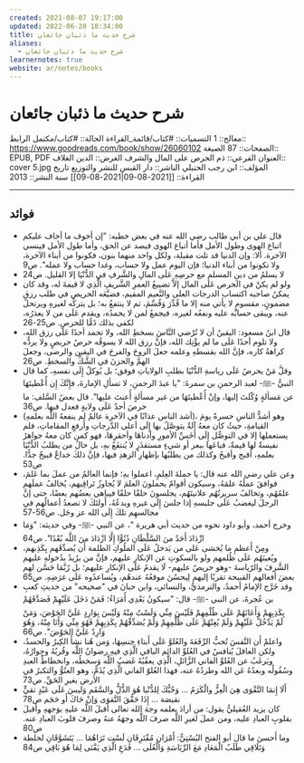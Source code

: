 ```yaml
---
created: 2021-08-07 19:17:00
updated: 2022-06-20 18:34:00
title: شرح حديث ما ذئبان جائعان
aliases:
  - شرح حديث ما ذئبان جائعان
learnernotes: true
website: ar/notes/books
---
```


# شرح حديث ما ذئبان جائعان

معالج:: 1
التسميات:: #كتاب/قائمة_القراءة
الحالة:: #كتاب/مكتمل
الرابط:: <https://www.goodreads.com/book/show/26060102>
الصفحات:: 87
الصيغة:: EPUB, PDF
العنوان الفرعي:: ذم الحرص على المال والشرف
الغرض:: الدين
الغلاف:: cover 5.jpg
المؤلف:: ابن رجب الحنبلي
الناشر:: دار القبس للنشر والتوزيع
تاريخ القراءة:: [[2021-08-09|2021-08-09]]
سنة النشر:: 2013

---

## فوائد

- قال علي بن أبي طالب رضي الله عنه في بعض خطبه: "إن أخوف ما أخاف عليكم اتباع الهوى وطول الأمل فأما أتباع الهوى فيصد عن الحق، وأما طول الأمل فينسي الآخرة. ألا: وإن الدنيا قد تلت مقبلة، ولكل واحد منهما بنون، فكونوا من أبناء الآخرة، ولا تكونوا من أبناء الدنيا؛ فإن اليوم عمل ولا حساب، وغدا حساب ولا عمله". ص9
- لا يسلمُ من دينِ المسلم مع حرصِهِ عَلَى المالِ والشَّرفِ في الدُّنْيَا إلا القليل. ص24
- ولو لم يكنْ في الحرص عَلَى المال إلاَّ تضييعُ العمرِ الشَّريفِ الَّذِي لا قيمةَ له، وقد كان يمكنُ صاحبه اكتساب الدرجات العلى والنَّعيم المقيم، فضيَّعَه الحريص في طلب رزقٍ مضمونٍ، مقسومٍ لا يأتي منه إلا ما قُدِّرَ وَقُسِّمَ، ثم لا ينتفعُ به؛ بل يتركُه لغيرهِ ويرتحل عنه، ويبقى حسابُه عليه ونفعُه لغيره، فيجمعُ لمن لا يحمدُه، ويقدم عَلَى من لا يعذرُه، لكفى بذلك ذَمًّا للحرصِ. ص25-26
- قال ابنُ مسعود: اليقينُ أن لا تُرْضي النَّاسَ بسخطِ الله، ولا تحمد أحدًا عَلَى رزق الله، ولا تلوم أحدًا عَلَى ما لم يؤْتِك الله، فإنَّ رزق الله لا يسوقُه حرصُ حريصٍ ولا يردُّه كراهةُ كاره، فإنَّ الله بقسطهِ وعلمه جعلَ الروحَ والفرحَ في اليقين والرضى، وجعلَ الهمَّ والحزنَ في الشَّكِّ والسخطِ. ص26
- وقلَّ مَنْ يحرصُ عَلَى رياسةِ الدُّنْيَا بطلبِ الولاياتِ فوفق؛ بل يُوكلُ إِلَى نفسهِ، كما قال النبيُّ -ﷺ- لعبد الرحمنِ بن سمرةَ: "يا عبدَ الرحمنِ، لا تسألِ الإمارةَ، فإِنَّكَ إِن أُعْطيتَهَا عن مَسألةٍ وُكّلتَ إليها، وإنْ أُعْطيتَهَا من غير مسألةٍ أُعنتَ عليها". قال بعضُ السَّلفِ: ما حرصَ أحدٌ عَلَى ولايةٍ فعدل فيها. ص36
- (أشد الناس عذابًا في الآخرة عالمٌ لم ينفعهُ اللَّه بعلمهِ)، وهو أشدُّ الناسِ حسرةً يومَ القيامةِ، حيثُ كان معهُ آلةٌ يتوصَّلُ بها إِلَى أعلى الدَّرجاتِ وأَرفعِ المقاماتِ، فلم يستعملها إلا في التوصُّل إِلَى أَخَسِّ الأمورِ وأدناهَا وأحقرِهَا، فهو كمن كان معهُ جواهرُ نفيسةٌ لها قيمةٌ، فباعَها ببعر أو شيءٍ مستقذَرٍ لا يُنتفَعُ بهِ، بل حالُ من يطلبُ الدُّنْيَا بعلمهِ، أقبح وأقبحُ وكذلك من يطلبُها بإظهارِ الزهدِ فيها، فإنَّ ذلكَ خداعٌ قبيحٌ جدًّا. ص53
- وعن علي رضي الله عنه قال: يا حملةَ العِلمِ، اعملوا بهِ؛ فإنما العالمُ من عملَ بما عَلمَ، فوافقَ عملُهُ علمَهُ، وسيكون أقوامٌ يحملونَ العلمَ لا يُجاوزُ تَراقِيهم، يُخالفُ عملَهم علمُهُم، وتخالفُ سريرتُهُم علانيتَهُم، يجلسونَ حلقًا حلقًا فيباهي بعضُهم بعضًا، حتى إنَّ الرجلَ ليغضبُ عَلَى جليسهِ إذا جلسَ إِلَى غيرهِ ويدعُهُ، أَولئكَ لا تصعدُ أعمالُهم في مجالسهِم تلكَ إِلَى الله عز وجَل. ص56-57
- وخرج أحمد، وأبو داود نحوه من حديث أبي هريرة "، عن النبي -ﷺ- وفي حديثه: "وَمَا ازْدَادَ أَحَدٌ منَ السَّلْطَانِ دُنُوًّا إِلَّا ازْدَادَ منَ اللَّه بُعْدًا". ص64
- ومِنْ أَعظمِ ما يُخشى عَلى من يَدخلُ عَلَى الملُوكِ الظلمة أَن يُصدِّقَهم بِكَذِبهم، ويُعينَهُم عَلَى ظُلمهم ولو بالسكوتِ عن الإنكارِ عليهم، فإنَّ من يرُيدُ بدُخولهِ عليهم الشَّرفَ والرّياسةَ -وهو حريصٌ عليهم- لَا يقدمُ عَلَى الإنكارِ عليهم؛ بل رُبَّمَا حَسَّن لهم بعضَ أفعالهم القبيحة تقربًا إليهم لِيحسُنَ موقعُهُ عندهُم، ويُساعدُوه عَلَى غرَضِهِ. ص65
- وقد خَرَّج الإمامُ أحمدُ، والترمذيُّ، والنسائي، وابن حبانَ في "صحيحه" من حديثِ كعبِ بن عُجرةَ، عن النبي -ﷺ- قال: "سيكونُ بَعْدِي أُمَرَاءُ؛ فَمَنْ دَخَلَ عَلَيْهِمْ فَصَدَّقَهُمْ بِكَذِبِهِمْ وَأَعَانَهُمْ عَلَى ظُلْمِهِمْ فَلَيْسَ مِنِّي وَلَسْتُ مِنْهُ وَلَيْسَ بِوَارِدٍ عَلَيَّ الحَوْضَ، وَمَنْ لَمْ يَدْخُلْ عَلَيْهِمْ وَلَمْ يُعِنْهُمْ عَلَى ظُلْمِهِمْ وَلَمْ يُصَدِّقْهُمْ بِكَذِبِهِمْ فَهُوَ مِنِّي وَأَنَا مِنْهُ، وَهُوَ وَارِدٌ عَلَيَّ الحَوْضَ". ص66
- واعلمْ أَن النَّفسَ تُحبُّ الرِّفَعَةَ والعُلوَّ عَلَى أَبناءِ جنسِهَا، وَمن هُنا نشأَ الكِبرُ والحسدُ، ولكن العاقلَ يُنافسُ في العُلوِّ الدائم الباقي الَّذِي فيهِ رضوانُ اللَّه وقُربُهُ وجِوارُهُ، ويَرغَبُ عن العُلوِّ الفاني الزَّائلِ، الَّذِي يعقُبُهُ غَضبُ اللَّه وَسخطُه، وانحطاطُ العبدِ وسُفُولُه وبعدُهُ عَن الله وطردُهُ عنه، فهذا العُلوّ الفاني الَّذِي يُذَمًّ، وهو العتُوُّ والتكبرُ في الأرض بغيرِ الحَقِّ. ص73
- أَلَا إِنمَا التَّقْوَى هِيَ الْعِزُّ والْكَرَمُ ... وَحُبُّكَ لِلدُّنْيا هُوَ الذُّلُّ والسَّقَم
  وَليسَ عَلَى عَبْدٍ تقيٍّ نقيصَة ... إِذَا حَقَّقَ التَّقوَى وَإنْ حَاكَ أَو حَجَم
  ص78
- كان يزيد العُقيليُّ يقول: من أرادَ بعلمه وجهَ الله تعالى أقبلَ اللَّه عليهِ بوَجههِ وأقبلَ بقلوبِ العبادِ عليه، ومن عملَ لغيرِ اللَّه صرفَ اللَّه وجهَهُ عنهُ وصرفَ قلوبَ العبادِ عنه. ص80
- وما أَحسنَ ما قال أبو الفتح البُسْتِيُّ:
  أَمْرَانِ مُفْتَرِقَانِ لَسْت تَرَاهُمَا ... يَتَشَوَّقَانِ لخلطة وَتَلَاقِي
  طَلَبُ الْمَعَادِ مَعَ الرِّيَاسَةِ وَالْعُلَى ... فَدَعِ الَّذِي يَفْنَى لِمَا هُوَ بَاقِي
  ص84
